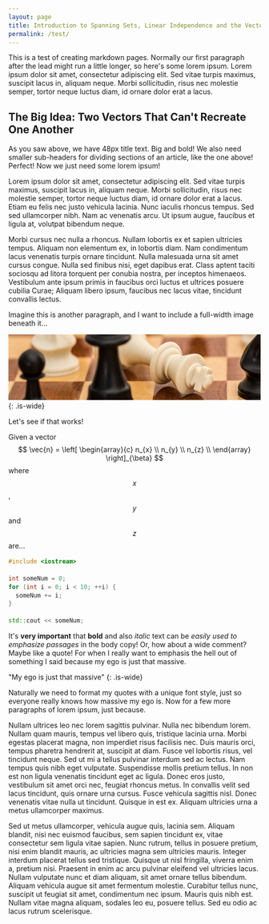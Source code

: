 ```yaml
---
layout: page
title: Introduction to Spanning Sets, Linear Independence and the Vector Space Basis
permalink: /test/
---
```


This is a test of creating markdown pages.  Normally our first paragraph after the lead might run a little longer, so here's some lorem ipsum.  Lorem ipsum dolor sit amet, consectetur adipiscing elit. Sed vitae turpis maximus, suscipit lacus in, aliquam neque. Morbi sollicitudin, risus nec molestie semper, tortor neque luctus diam, id ornare dolor erat a lacus.

## The Big Idea: Two Vectors That Can't Recreate One Another ##

As you saw above, we have 48px title text.  Big and bold!  We also need smaller sub-headers for dividing sections of an article, like the one above!  Perfect!  Now we just need some lorem ipsum!

Lorem ipsum dolor sit amet, consectetur adipiscing elit. Sed vitae turpis maximus, suscipit lacus in, aliquam neque. Morbi sollicitudin, risus nec molestie semper, tortor neque luctus diam, id ornare dolor erat a lacus. Etiam eu felis nec justo vehicula lacinia. Nunc iaculis rhoncus tempus. Sed sed ullamcorper nibh. Nam ac venenatis arcu. Ut ipsum augue, faucibus et ligula at, volutpat bibendum neque.

Morbi cursus nec nulla a rhoncus. Nullam lobortis ex et sapien ultricies tempus. Aliquam non elementum ex, in lobortis diam. Nam condimentum lacus venenatis turpis ornare tincidunt. Nulla malesuada urna sit amet cursus congue. Nulla sed finibus nisi, eget dapibus erat. Class aptent taciti sociosqu ad litora torquent per conubia nostra, per inceptos himenaeos. Vestibulum ante ipsum primis in faucibus orci luctus et ultrices posuere cubilia Curae; Aliquam libero ipsum, faucibus nec lacus vitae, tincidunt convallis lectus.

Imagine this is another paragraph, and I want to include a full-width image beneath it...

![](/assets/img/checkmate-small.jpg){: .is-wide}

Let's see if that works!

Given a vector
$$
  \vec{n} =
  \left[
    \begin{array}{c}
      n_{x} \\
      n_{y} \\
      n_{z} \\
    \end{array}
  \right]_{\beta}
$$
where $$x$$, $$y$$ and $$z$$ are...

``` cpp
#include <iostream>

int someNum = 0;
for (int i = 0; i < 10; ++i) {
  someNum += i;
}

std::cout << someNum;
```

It's **very important** that **bold** and also *italic* text can be *easily used to emphasize passages* in the body copy!  Or, how about a wide comment?  Maybe like a quote!  For when I really want to emphasis the hell out of something I said because my ego is just that massive.

"My ego is just that massive"
{: .is-wide}

Naturally we need to format my quotes with a unique font style, just so everyone really knows how massive my ego is.  Now for a few more paragraphs of lorem ipsum, just because.

Nullam ultrices leo nec lorem sagittis pulvinar. Nulla nec bibendum lorem. Nullam quam mauris, tempus vel libero quis, tristique lacinia urna. Morbi egestas placerat magna, non imperdiet risus facilisis nec. Duis mauris orci, tempus pharetra hendrerit at, suscipit at diam. Fusce vel lobortis risus, vel tincidunt neque. Sed ut mi a tellus pulvinar interdum sed ac lectus. Nam tempus quis nibh eget vulputate. Suspendisse mollis pretium tellus. In non est non ligula venenatis tincidunt eget ac ligula. Donec eros justo, vestibulum sit amet orci nec, feugiat rhoncus metus. In convallis velit sed lacus tincidunt, quis ornare urna cursus. Fusce vehicula sagittis nisl. Donec venenatis vitae nulla ut tincidunt. Quisque in est ex. Aliquam ultricies urna a metus ullamcorper maximus.

Sed ut metus ullamcorper, vehicula augue quis, lacinia sem. Aliquam blandit, nisi nec euismod faucibus, sem sapien tincidunt ex, vitae consectetur sem ligula vitae sapien. Nunc rutrum, tellus in posuere pretium, nisi enim blandit mauris, ac ultricies magna sem ultricies mauris. Integer interdum placerat tellus sed tristique. Quisque ut nisl fringilla, viverra enim a, pretium nisi. Praesent in enim ac arcu pulvinar eleifend vel ultricies lacus. Nullam vulputate nunc et diam aliquam, sit amet ornare tellus bibendum. Aliquam vehicula augue sit amet fermentum molestie. Curabitur tellus nunc, suscipit ut feugiat sit amet, condimentum nec ipsum. Mauris quis nibh est. Nullam vitae magna aliquam, sodales leo eu, posuere tellus. Sed eu odio ac lacus rutrum scelerisque.
